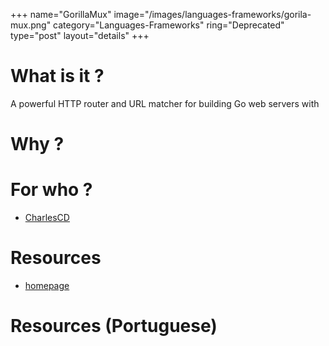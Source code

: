 +++
name="GorillaMux"
image="/images/languages-frameworks/gorila-mux.png"
category="Languages-Frameworks"
ring="Deprecated"
type="post"
layout="details"
+++

# What is it ?

A powerful HTTP router and URL matcher for building Go web servers with

# Why ?



# For who ?
* [CharlesCD](https://charlescd.io/)

# Resources
* [homepage](https://github.com/gorilla/mux)


# Resources (Portuguese)